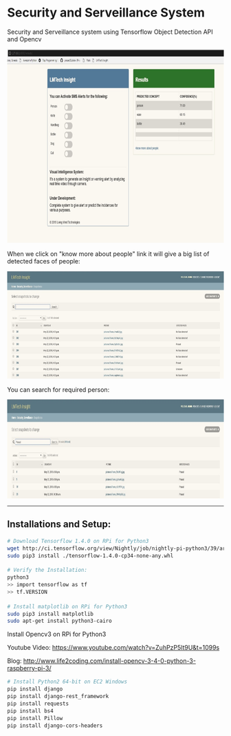 # Security and Serveillance System
Security and Serveillance system using Tensorflow Object Detection API and Opencv

 <p align="center">
  <img src="home_page.jpg" width=800 height=450>
 </p> 
 
 When we click on "know more about people" link it will give a big list of detected faces of people:
 <p align="center">
  <img src="more_about_people.jpg" width=800 height=250>
 </p> 
 
 You can search for required person:
 <p align="center">
  <img src="search_people.jpg" width=800 height=230>
 </p> 
 <hr>

## Installations and Setup:
```bash
# Download Tensorflow 1.4.0 on RPi for Python3
wget http://ci.tensorflow.org/view/Nightly/job/nightly-pi-python3/39/artifact/output-artifacts/tensorflow-1.4.0-cp34-none-any.whl
sudo pip3 install ./tensorflow-1.4.0-cp34-none-any.whl

# Verify the Installation:
python3
>> import tensorflow as tf
>> tf.VERSION

# Install matplotlib on RPi for Python3
sudo pip3 install matplotlib
sudo apt-get install python3-cairo
```
Install Opencv3 on RPi for Python3

Youtube Video: 
https://www.youtube.com/watch?v=ZuhPzP5lt9U&t=1099s

Blog:
http://www.life2coding.com/install-opencv-3-4-0-python-3-raspberry-pi-3/

```bash
# Install Python2 64-bit on EC2 Windows
pip install django
pip install django-rest_framework
pip install requests
pip install bs4
pip install Pillow
pip install django-cors-headers
```


